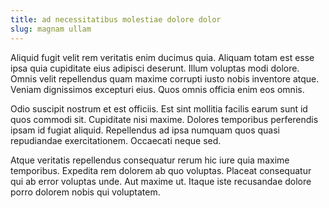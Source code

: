 ```yaml
---
title: ad necessitatibus molestiae dolore dolor
slug: magnam ullam
---
```


Aliquid fugit velit rem veritatis enim ducimus quia. Aliquam totam est esse ipsa quia cupiditate eius adipisci deserunt. Illum voluptas modi dolore. Omnis velit repellendus quam maxime corrupti iusto nobis inventore atque. Veniam dignissimos excepturi eius. Quos omnis officia enim eos omnis.

Odio suscipit nostrum et est officiis. Est sint mollitia facilis earum sunt id quos commodi sit. Cupiditate nisi maxime. Dolores temporibus perferendis ipsam id fugiat aliquid. Repellendus ad ipsa numquam quos quasi repudiandae exercitationem. Occaecati neque sed.

Atque veritatis repellendus consequatur rerum hic iure quia maxime temporibus. Expedita rem dolorem ab quo voluptas. Placeat consequatur qui ab error voluptas unde. Aut maxime ut. Itaque iste recusandae dolore porro dolorem nobis qui voluptatem.

